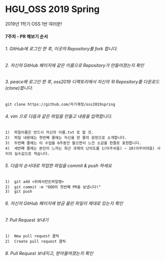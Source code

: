 # HGU_OSS 2019 Spring
2019년 1학기 OSS 1반 여러분!  
  
#### 7주차 - PR 해보기 순서  

###### 1. GitHub에 로그인 한 후, 이곳의 Repository를 fork 합니다.  
###### 2. 자신의 GitHub 페이지에 같은 이름으로 Repository가 만들어졌는지 확인  
###### 3. peace에 로그인 한 후, oss2019 디랙토리에서 자신의 위 Repository를 다운로드(clone)합니다.
	git clone https://github.com/자기계정/oss2019spring
###### 4. vim 으로 다음과 같은 파일을 만들고 내용을 입력합니다. 
	1)  파일이름은 반드시 자신의 이름.txt 로 할 것.  
 	2)  파일 내용에는 첫번째 줄에는 자신을 한 줄의 문장으로 소개합니다.  
 	3)  두번째 줄에는 이 수업을 6주동안 들으면서 느낀 소감을 한줄로 표현합니다.  
 	4)  세번째 줄에는 본인이 느끼는 최근 과제의 난이도를 1(아주쉬움) ~ 10(아주어려움) 사이의 실수값으로 적습니다.  
###### 5. 다음의 순서대로 작업한 파일을 commit & push 하세요
 	1)  git add <위에서만든파일명>
	2)  git commit -m "OOO의 첫번째 PR을 보냅니다!"  
 	3)  git push    
###### 6. 자신의 GitHub 페이지에 방금 올린 파일이 제대로 있는지 확인  
###### 7. Pull Request 보내기  
 	1)  New pull request 클릭  
	2)  Create pull request 클릭
###### 8. Pull Request 보내지고, 받아들여졌는지 확인  
